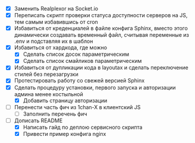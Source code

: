- [x] Заменить Realplexor на Socket.io
- [x] Переписать скрипт проверки статуса доступности серверов на JS, тем самым избавившись от cron
- [x] Избавиться от креденциалей в файле конфига Sphinx, вместо этого динамически создавать временный файл, считывая переменные из .env и подставляя их в шаблон
- [x] Избавиться от хардкода, где можно
  - [x] Сделать список досок параметрическим
  - [x] Сделать список смайликов параметрическим
- [x] Избавиться от дупликации кода в layoutах и сделать переключение стилей без перезагрузки
- [x] Протестировать работу со свежей версией Sphinx
- [x] Сделать процедуру установки, первого запуска и авторизации админа менее костыльной
  - [x] Добавить страницу авторизации
- [ ] Перенести часть фич из 1chan-X в клиентский JS
  - [ ] Заполнить перечень фич
- [ ] Дописать README
  - [x] Написать гайд по деплою сервисного скрипта
  - [x] Привести пример конфига nginx